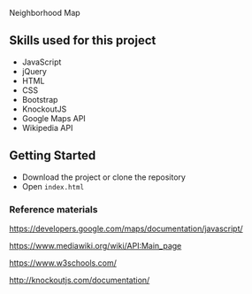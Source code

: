 Neighborhood Map

## Skills used for this project
- JavaScript
- jQuery
- HTML
- CSS
- Bootstrap
- KnockoutJS
- Google Maps API
- Wikipedia API


## Getting Started

- Download the project or clone the repository
- Open `index.html`

### Reference materials
https://developers.google.com/maps/documentation/javascript/

https://www.mediawiki.org/wiki/API:Main_page

https://www.w3schools.com/

http://knockoutjs.com/documentation/
